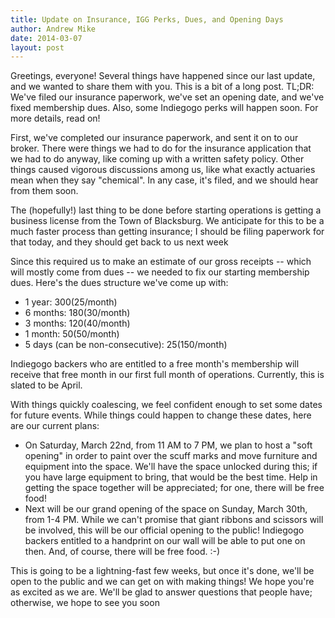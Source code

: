 ```yaml
---
title: Update on Insurance, IGG Perks, Dues, and Opening Days
author: Andrew Mike
date: 2014-03-07
layout: post
---
```

Greetings, everyone! Several things have happened since our last update, and we wanted to share them with you. This is a bit of a long post. TL;DR: We've filed our insurance paperwork, we've set an opening date, and we've fixed membership dues. Also, some Indiegogo perks will happen soon. For more details, read on!

First, we've completed our insurance paperwork, and sent it on to our broker. There were things we had to do for the insurance application that we had to do anyway, like coming up with a written safety policy. Other things caused vigorous discussions among us, like what exactly actuaries mean when they say "chemical". In any case, it's filed, and we should hear from them soon.

The (hopefully!) last thing to be done before starting operations is getting a business license from the Town of Blacksburg. We anticipate for this to be a much faster process than getting insurance; I should be filing paperwork for that today, and they should get back to us next week

Since this required us to make an estimate of our gross receipts -- which will mostly come from dues -- we needed to fix our starting membership dues. Here's the dues structure we've come up with:

* 1 year: $300 ($25/month)
* 6 months: $180 ($30/month)
* 3 months: $120 ($40/month)
* 1 month: $50 ($50/month)
* 5 days (can be non-consecutive): $25 ($150/month)

Indiegogo backers who are entitled to a free month's membership will receive that free month in our first full month of operations. Currently, this is slated to be April.

With things quickly coalescing, we feel confident enough to set some dates for future events. While things could happen to change these dates, here are our current plans:

* On Saturday, March 22nd, from 11 AM to 7 PM, we plan to host a "soft opening" in order to paint over the scuff marks and move furniture and equipment into the space. We'll have the space unlocked during this; if you have large equipment to bring, that would be the best time. Help in getting the space together will be appreciated; for one, there will be free food!
* Next will be our grand opening of the space on Sunday, March 30th, from 1-4 PM. While we can't promise that giant ribbons and scissors will be involved, this will be our official opening to the public! Indiegogo backers entitled to a handprint on our wall will be able to put one on then. And, of course, there will be free food. :-)

This is going to be a lightning-fast few weeks, but once it's done, we'll be open to the public and we can get on with making things! We hope you're as excited as we are. We'll be glad to answer questions that people have; otherwise, we hope to see you soon

